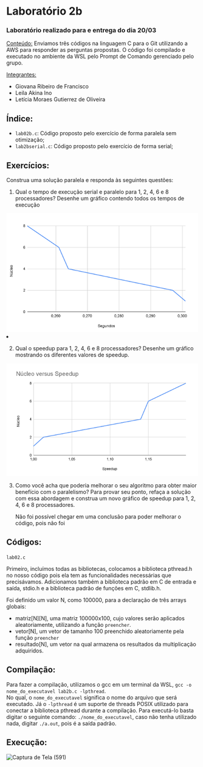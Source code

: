 <h1>Laboratório 2b</h1>

<h3>Laboratório realizado para e entrega do dia 20/03</h3>

<ins>Conteúdo:</ins> Enviamos três códigos na linguagem C para o Git utilizando a AWS para responder as perguntas propostas. O código foi compilado e executado no ambiente da WSL pelo Prompt de Comando gerenciado pelo grupo.

<ins>Integrantes:</ins>
- Giovana Ribeiro de Francisco
- Leila Akina Ino
- Letícia Moraes Gutierrez de Oliveira

<h2>Índice:</h2>
<ul>
  <li><code>lab02b.c</code>: Código proposto pelo exercício de forma paralela sem otimização;
  <li><code>lab2bserial.c</code>: Código proposto pelo exercício de forma serial;
</ul>

<h2>Exercícios:</h2>
Construa uma solução paralela e responda às seguintes questões:

1. Qual o tempo de execução serial e paralelo para 1, 2, 4, 6 e 8 processadores? Desenhe um gráfico contendo todos os tempos de execução
   
<img src = "https://github.com/giovanaribeirodefrancisco/Computa-o-Paralela/blob/main/src/Gr%C3%A1fico2b.png" alt = "Gráfico de multiplicação 100000 x 100">
<li>
  
</li>

2. Qual o speedup para 1, 2, 4, 6 e 8 processadores? Desenhe um gráfico mostrando os diferentes valores de speedup.
   
<img src = "https://github.com/giovanaribeirodefrancisco/Computa-o-Paralela/blob/main/src/Speedup-2b.png" alt = "Gráfico do Speedup">

3. Como você acha que poderia melhorar o seu algoritmo para obter maior benefício com o paralelismo? Para provar seu ponto, refaça a solução com essa abordagem e construa um novo gráfico de speedup para 1, 2, 4, 6 e 8 processadores.

   Não foi possível chegar em uma conclusão para poder melhorar o código, pois não foi 

<h2>Códigos:</h2>

<code>lab02.c</code>

  Primeiro, incluímos todas as bibliotecas, colocamos a biblioteca pthread.h no nosso código pois ela tem as funcionalidades necessárias que precisávamos. Adicionamos também a biblioteca padrão em C de entrada e saída, stdio.h e a biblioteca padrão de funções em C, stdlib.h.
  
  Foi definido um valor N, como 100000, para a declaração de três arrays globais:
    
  - matriz[N][N], uma matriz 100000x100, cujo valores serão aplicados aleatoriamente, utilizando a função <code>preencher</code>.
  - vetor[N], um vetor de tamanho 100 preenchido aleatoriamente pela função <code>preencher</code>
  - resultado[N], um vetor na qual armazena os resultados da multiplicação adquiridos.  


<h2>Compilação:</h2>
Para fazer a compilação, utilizamos o gcc em um terminal da WSL, <code>gcc -o nome_do_executavel lab2b.c -lpthread</code>.
<br>
No qual, o <code>nome_do_executavel</code> significa o nome do arquivo que será executado. Já o <code>-lpthread</code> é um suporte de threads POSIX utilizado para conectar a biblioteca pthread durante a compilação. 
Para executá-lo basta digitar o seguinte comando: <code>./nome_do_executavel</code>, caso não tenha utilizado nada, digitar <code>./a.out</code>, pois é a saída padrão. 

<h2>Execução:</h2>

![Captura de Tela (591)](https://github.com/giovanaribeirodefrancisco/Computa-o-Paralela/assets/161640729/d1bb16a0-21df-46d0-907f-9402a2dbc524)
